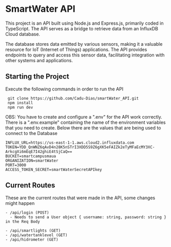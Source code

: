 # SmartWater API

<p>This project is an API built using Node.js and Express.js, primarily coded in TypeScript. The API serves as a bridge to retrieve data from an InfluxDB Cloud database. 

The database stores data emitted by various sensors, making it a valuable resource for IoT (Internet of Things) applications. The API provides endpoints to query and access this sensor data, facilitating integration with other systems and applications.</p>

## Starting the Project
 Execute the following commands in order to run the API
 ```
  git clone https://github.com/Cadu-Dias/smartWater_API.git
  npm install
  npm run dev
 ```
 OBS: You have to create and configure a ".env" for the API work correctly. There is a ".env.example" containing the name of the environment variables that you need to create. Below there are the values that are being used to connect to the Database
 ```
INFLUX_URL=https://us-east-1-1.aws.cloud2.influxdata.com
TOKEN=YDD_QnWNZ6qAvD4n28K5nSTrI3XDD5S9Z6gXK5eFAIZk2eTyMFaEcMY3XC-ArkcgXi6mEqE7I42ghiE4tSjCaQ==
BUCKET=smartcampusmaua
ORGANIZATION=smartWater
PORT=3000
ACCESS_TOKEN_SECRET=smartWaterSecretAPIkey
 ``` 
## Current Routes
 
 These are the current routes that were made in the API, some changes might happen

    - /api/login (POST)
      - Needs to send a User object { username: string, password: string } in the Req Body

    - /api/smartlights (GET)
    - /api/watertanklevel (GET)
    - /api/hidrometer (GET)
    
    
